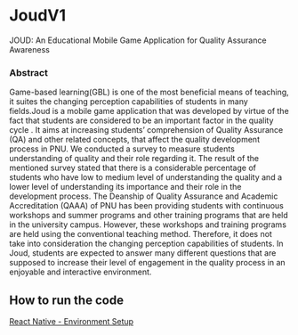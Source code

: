 # JoudV1
JOUD: An Educational Mobile Game Application for Quality Assurance Awareness
### Abstract
Game-based learning(GBL) is one of the most beneficial means of teaching, it suites the changing perception capabilities of students in many fields.Joud is a mobile game application that was developed by virtue of the fact that students are considered to be an important factor in the quality cycle . It aims at increasing students’ comprehension of Quality Assurance (QA) and other related concepts, that affect the quality development process in PNU. We conducted a survey to measure students understanding of quality and their role regarding it. The result of the mentioned survey stated that there is a considerable percentage of students who have low to medium level of understanding the quality and a lower level of understanding its importance and their role in the development process. The Deanship of Quality Assurance and Academic Accreditation (QAAA) of  PNU has been providing students with continuous workshops and summer programs and other training programs that are held  in the university campus. However, these workshops and training programs are held using the conventional teaching method. Therefore, it does not take into consideration the changing perception capabilities of students. In Joud, students are expected to answer many different questions that are supposed to increase their level of engagement in the quality process in an enjoyable and interactive environment.

## How to run the code
[React Native - Environment Setup](https://reactnative.dev/docs/environment-setup)
